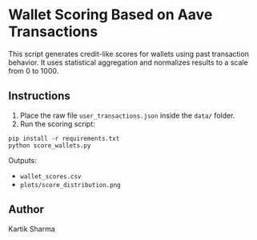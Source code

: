 # Wallet Scoring Based on Aave Transactions

This script generates credit-like scores for wallets using past transaction behavior. It uses statistical aggregation and normalizes results to a scale from 0 to 1000.

## Instructions

1. Place the raw file `user_transactions.json` inside the `data/` folder.
2. Run the scoring script:

```
pip install -r requirements.txt
python score_wallets.py
```

Outputs:
- `wallet_scores.csv`
- `plots/score_distribution.png`


## Author
Kartik Sharma
